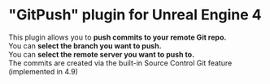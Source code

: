 # "GitPush" plugin for Unreal Engine 4
This plugin allows you to **push commits to your remote Git repo.**  
You can **select the branch you want to push.**  
You can **select the remote server you want to push to.**  
The commits are created via the built-in Source Control Git feature (implemented in 4.9)
